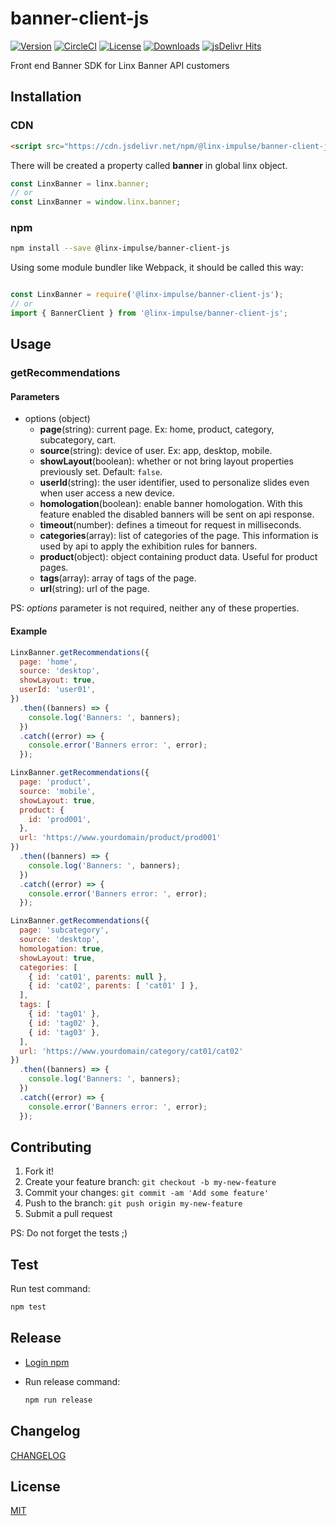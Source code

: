 # banner-client-js

[![Version][version-svg]][package-url] [![CircleCI][circleci-svg]][circleci-url] [![License][license-image]][license-url] [![Downloads][downloads-image]][downloads-url] [![jsDelivr Hits][jsdelivr-badge]][jsdelivr-hits]

[circleci-svg]: https://circleci.com/gh/chaordic/banner-client-js.svg?style=svg
[circleci-url]: https://circleci.com/gh/chaordic/banner-client-js
[version-svg]: https://img.shields.io/npm/v/@linx-impulse/banner-client-js.svg?style=flat-square
[package-url]: https://npmjs.org/package/@linx-impulse/banner-client-js
[license-image]: https://img.shields.io/badge/license-MIT-green.svg?style=flat-square
[license-url]: LICENSE.txt
[downloads-image]: https://img.shields.io/npm/dm/@linx-impulse/banner-client-js.svg?style=flat-square
[downloads-url]: http://npm-stat.com/charts.html?package=@linx-impulse/banner-client-js
[jsdelivr-badge]: https://data.jsdelivr.com/v1/package/npm/@linx-impulse/banner-client-js/badge
[jsdelivr-hits]: https://www.jsdelivr.com/package/npm/@linx-impulse/banner-client-js

Front end Banner SDK for Linx Banner API customers

## Installation

### CDN
```html
<script src="https://cdn.jsdelivr.net/npm/@linx-impulse/banner-client-js/dist/linx-banner.min.js"></script>
```

There will be created a property called **banner** in global linx object.

```javascript
const LinxBanner = linx.banner;
// or
const LinxBanner = window.linx.banner;
```

### npm

```sh
npm install --save @linx-impulse/banner-client-js
```

Using some module bundler like Webpack, it should be called this way:
```javascript

const LinxBanner = require('@linx-impulse/banner-client-js');
// or
import { BannerClient } from '@linx-impulse/banner-client-js';
```

## Usage

### getRecommendations
#### Parameters
  * options (object)
    * **page**(string): current page. Ex: home, product, category, subcategory, cart.
    * **source**(string): device of user. Ex: app, desktop, mobile.
    * **showLayout**(boolean): whether or not bring layout properties previously set. Default: `false`.
    * **userId**(string): the user identifier, used to personalize slides even when user access a new device.
    * **homologation**(boolean): enable banner homologation. With this feature enabled the disabled banners will be sent on api response.
    * **timeout**(number): defines a timeout for request in milliseconds.
    * **categories**(array): list of categories of the page. This information is used by api to apply the exhibition rules for banners.
    * **product**(object): object containing product data. Useful for product pages.
    * **tags**(array): array of tags of the page.
    * **url**(string): url of the page.

PS: *options* parameter is not required, neither any of these properties.

#### Example
```javascript
LinxBanner.getRecommendations({
  page: 'home',
  source: 'desktop',
  showLayout: true,
  userId: 'user01',
})
  .then((banners) => {
    console.log('Banners: ', banners);
  })
  .catch((error) => {
    console.error('Banners error: ', error);
  });
```

```javascript
LinxBanner.getRecommendations({
  page: 'product',
  source: 'mobile',
  showLayout: true,
  product: {
    id: 'prod001',
  },
  url: 'https://www.yourdomain/product/prod001'
})
  .then((banners) => {
    console.log('Banners: ', banners);
  })
  .catch((error) => {
    console.error('Banners error: ', error);
  });
```

```javascript
LinxBanner.getRecommendations({
  page: 'subcategory',
  source: 'desktop',
  homologation: true,
  showLayout: true,
  categories: [
    { id: 'cat01', parents: null },
    { id: 'cat02', parents: [ 'cat01' ] },
  ],
  tags: [
    { id: 'tag01' },
    { id: 'tag02' },
    { id: 'tag03' },
  ],
  url: 'https://www.yourdomain/category/cat01/cat02'
})
  .then((banners) => {
    console.log('Banners: ', banners);
  })
  .catch((error) => {
    console.error('Banners error: ', error);
  });
```

## Contributing

1. Fork it!
2. Create your feature branch: `git checkout -b my-new-feature`
3. Commit your changes: `git commit -am 'Add some feature'`
4. Push to the branch: `git push origin my-new-feature`
5. Submit a pull request

PS: Do not forget the tests ;)

## Test

Run test command:

```sh
npm test
```

## Release
* [Login npm](https://docs.npmjs.com/cli/adduser)

* Run release command:
  ```sh
  npm run release
  ```


## Changelog

[CHANGELOG](CHANGELOG.md)

## License

[MIT](LICENSE)
